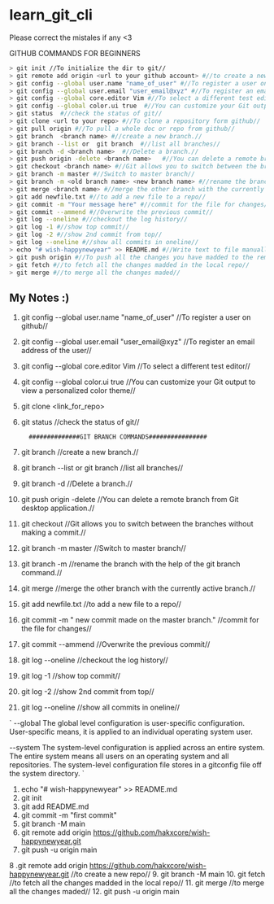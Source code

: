 # learn_git_cli
Please correct the mistales if any <3

GITHUB COMMANDS FOR BEGINNERS



```bash
> git init //To initialize the dir to git//
> git remote add origin <url to your github account> #//to create a new repo//
> git config --global user.name "name_of_user" #//To register a user on github//
> git config --global user.email "user_email@xyz" #//To register an email address of the user//
> git config --global core.editor Vim #//To select a different test editor//
> git config --global color.ui true  #//You can customize your Git output to view a personalized color theme//
> git status  #//check the status of git//
> git clone <url to your repo> #//To clone a repository form github//
> git pull origin #//To pull a whole doc or repo from github//
> git branch  <branch name> #//create a new branch.//
> git branch --list or  git branch  #//list all branches//
> git branch -d <branch name>  #//Delete a branch.//
> git push origin -delete <branch name>   #//You can delete a remote branch from Git desktop application.//
> git checkout <branch name> #//Git allows you to switch between the branches without making a commit.//
> git branch -m master #//Switch to master branch//
> git branch -m <old branch name> <new branch name> #//rename the branch with the help of the git branch command.//
> git merge <branch name> #//merge the other branch with the currently active branch.//
> git add newfile.txt #//to add a new file to a repo//
> git commit -m "Your message here" #//commit for the file for changes//
> git commit --ammend #//Overwrite the previous commit//
> git log --oneline #//checkout the log history//
> git log -1 #//show top commit//
> git log -2 #//show 2nd commit from top//
> git log --oneline #//show all commits in oneline//
> echo "# wish-happynewyear" >> README.md #//Write text to file manually//
> git push origin #//To push all the changes you have madded to the remote repo or to github//
> git fetch #//to fetch all the changes madded in the local repo//
> git merge #//to merge all the changes maded//
```

## My Notes :)

1. git config --global user.name "name_of_user" //To register a user on github//
2. git config --global user.email "user_email@xyz" //To register an email address of the user//
3. git config --global core.editor Vim //To select a different test editor//
4. git config --global color.ui true  //You can customize your Git output to view a personalized color theme//

5. git clone <link_for_repo>
6. git status  //check the status of git//

         ##############GIT BRANCH COMMANDS################
5. git branch  <branch name> //create a new branch.//
6. git branch --list or  git branch  //list all branches//
7. git branch -d<branch name>  //Delete a branch.//
8. git push origin -delete <branch name>   //You can delete a remote branch from Git desktop application.//
9. git checkout <branch name> //Git allows you to switch between the branches without making a commit.//
10. git branch -m master //Switch to master branch//
11. git branch -m <old branch name><new branch name> //rename the branch with the help of the git branch command.//
12. git merge <branch name> //merge the other branch with the currently active branch.//
13. git add newfile.txt //to add a new file to a repo//
14. git commit -m " new commit made on the master branch." //commit for the file for changes//
15. git commit --ammend //Overwrite the previous commit//
16. git log --oneline //checkout the log history//
17. git log -1 //show top commit//
18. git log -2 //show 2nd commit from top//
19. git log --oneline //show all commits in oneline//


`
 --global
The global level configuration is user-specific configuration. User-specific means, it is applied to an individual operating system user. 

--system
The system-level configuration is applied across an entire system. The entire system means all users on an operating system and all repositories. The system-level configuration file stores in a gitconfig file off the system directory.
`


1. echo "# wish-happynewyear" >> README.md
2. git init
3. git add README.md
4. git commit -m "first commit"
5. git branch -M main
6. git remote add origin https://github.com/hakxcore/wish-happynewyear.git
7. git push -u origin main

8 .git remote add origin https://github.com/hakxcore/wish-happynewyear.git //to create a new repo//
9. git branch -M main
10. git fetch //to fetch all the changes madded in the local repo//
11. git merge //to merge all the changes maded//
12. git push -u origin main
